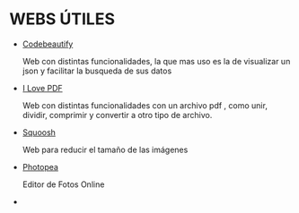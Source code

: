 # WEBS ÚTILES

-  [Codebeautify](https://codebeautify.org)

    Web con distintas funcionalidades, la que mas uso es la de visualizar un json y facilitar la busqueda de sus datos

- [I Love PDF](https://www.ilovepdf.com/es)

    Web con distintas funcionalidades con un archivo pdf , como unir, dividir, comprimir y convertir a otro tipo de archivo.

- [Squoosh](https://squoosh.app/)

    Web para reducir el tamaño de las imágenes

- [Photopea](https://www.photopea.com/)

    Editor de Fotos Online

- 